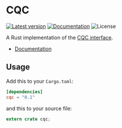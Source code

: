CQC
===

[![Latest version](https://img.shields.io/crates/v/cqc.svg)](https://crates.io/crates/cqc)
[![Documentation](https://docs.rs/cqc/badge.svg)](https://docs.rs/cqc)
![License](https://img.shields.io/crates/l/cqc.svg)

A Rust implementation of the [CQC
interface](https://stephaniewehner.github.io/SimulaQron/PreBetaDocs/CQCInterface.html).

- [Documentation](https://docs.rs/cqc)

## Usage

Add this to your `Cargo.toml`:

```toml
[dependencies]
cqc = "0.1"
```

and this to your source file:

```rust
extern crate cqc;
```
